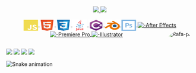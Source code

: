 ####
<div align="center">
  <a href="https://github.com/Callmz">
  <img height="120em" src="https://github-readme-stats.vercel.app/api?username=Callmz&show_icons=true&theme=dracula&include_all_commits=true&count_private=true"/>
  <img height="120em" src="https://github-readme-stats.vercel.app/api/top-langs/?username=Callmz&layout=compact&langs_count=7&theme=dracula"/>
</div>
<div align="center"><br>
  <img align="center" alt="-Js" height="30" width="40" src="https://raw.githubusercontent.com/devicons/devicon/master/icons/javascript/javascript-plain.svg">
  <img align="center" alt="-HTML" height="30" width="40" src="https://raw.githubusercontent.com/devicons/devicon/master/icons/html5/html5-original.svg">
  <img align="center" alt="-CSS" height="30" width="40" src="https://raw.githubusercontent.com/devicons/devicon/master/icons/css3/css3-original.svg">
  <img align="center" alt="-Java" height="30" width="40" src="https://github.com/devicons/devicon/blob/master/icons/java/java-original-wordmark.svg">
  <img align="center" alt="-Csharp" height="30" width="40" src="https://raw.githubusercontent.com/devicons/devicon/master/icons/csharp/csharp-original.svg">
  <img align="center" alt="-Blender" height="30" width="40" src="https://github.com/devicons/devicon/blob/master/icons/blender/blender-original.svg">
  <img align="center" alt="-Photoshop" height="30" width="40" src="https://github.com/devicons/devicon/blob/master/icons/photoshop/photoshop-line.svg">
  <img align="center" alt="-After Effects" height="30" width="30" src="https://imgur.com/9OeKaga.png">
  <img align="center" alt="-Premiere Pro" height="30" width="30" src="https://imgur.com/58nlhQy.png">
  <img align="center" alt="-Illustrator" height="30" width="30" src="https://imgur.com/DPWtgQM.png">
  <img align="right" alt="Rafa-pic" height="150" style="border-radius:50px;" 
 <img align="right" alt="Rafa-pic" height="150" style="border-radius:50px;" src="https://i.imgur.com/gKXJyiQ.png">
</div>
  
  ##
 
<div> 
  <a href=""_blank"></a>
  <a href="https://www.instagram.com/fabvecchi/" target="_blank"><img src="https://img.shields.io/badge/-Instagram-%23E4405F?style=for-the-badge&logo="" target="_blank"></a>
 	<a href="https://www.twitch.tv/callmz" target="_blank"><img src="https://img.shields.io/badge/Twitch-9146FF?style=for-the-badge&logo=twitch&logoColor=white" target="_blank"></a>
 <a href="https://discord.com/channels/@me" target="_blank"><img src="https://img.shields.io/badge/Discord-7289DA?style=for-the-badge&logo=discord&logoColor=white" target="_blank"></a> 
  <a href = "mailto:callmz278@gmail.com"><img src="https://img.shields.io/badge/-Gmail-%23333?style=for-the-badge&logo=gmail&logoColor=white" target="_blank"></a>
 
 
  ![Snake animation](https://github.com/Callmz/Callmz/blob/output/github-contribution-grid-snake.svg)
 
</div>
